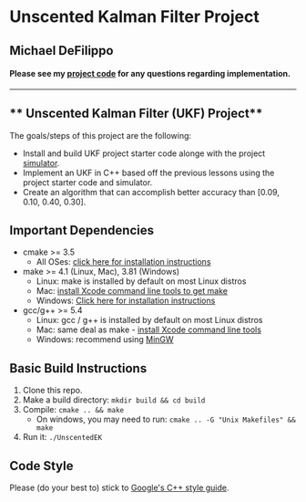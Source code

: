 # Unscented Kalman Filter Project 

## Michael DeFilippo

#### Please see my [project code](https://github.com/mikedef/CarND-Unscented-Kalman-Filter) for any questions regarding implementation.
---

** Unscented Kalman Filter (UKF) Project**
---
The goals/steps of this project are the following:
- Install and build UKF project starter code alonge with the project [simulator](https://github.com/udacity/self-driving-car-sim/releases). 
- Implement an UKF in C++ based off the previous lessons using the project starter code and simulator. 
- Create an algorithm that can accomplish better accuracy than [0.09, 0.10, 0.40, 0.30]. 

## Important Dependencies

* cmake >= 3.5
  * All OSes: [click here for installation instructions](https://cmake.org/install/)
* make >= 4.1 (Linux, Mac), 3.81 (Windows)
  * Linux: make is installed by default on most Linux distros
  * Mac: [install Xcode command line tools to get make](https://developer.apple.com/xcode/features/)
  * Windows: [Click here for installation instructions](http://gnuwin32.sourceforge.net/packages/make.htm)
* gcc/g++ >= 5.4
  * Linux: gcc / g++ is installed by default on most Linux distros
  * Mac: same deal as make - [install Xcode command line tools](https://developer.apple.com/xcode/features/)
  * Windows: recommend using [MinGW](http://www.mingw.org/)

## Basic Build Instructions

1. Clone this repo.
2. Make a build directory: `mkdir build && cd build`
3. Compile: `cmake .. && make` 
   * On windows, you may need to run: `cmake .. -G "Unix Makefiles" && make`
4. Run it: `./UnscentedEK `

## Code Style

Please (do your best to) stick to [Google's C++ style guide](https://google.github.io/styleguide/cppguide.html).

